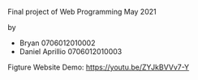 Final project of Web Programming May 2021

by
- Bryan 0706012010002
- Daniel Aprillio 0706012010003

Figture Website Demo: https://youtu.be/ZYJkBVVv7-Y
